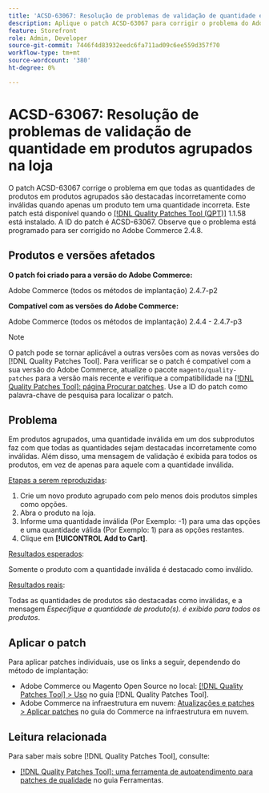 ```yaml
---
title: 'ACSD-63067: Resolução de problemas de validação de quantidade em produtos agrupados na loja'
description: Aplique o patch ACSD-63067 para corrigir o problema do Adobe Commerce em que todas as quantidades de produtos em produtos agrupados são incorretamente destacadas como inválidas quando apenas um produto tem uma quantidade incorreta.
feature: Storefront
role: Admin, Developer
source-git-commit: 7446f4d83932eedc6fa711ad09c6ee559d357f70
workflow-type: tm+mt
source-wordcount: '380'
ht-degree: 0%

---
```


# ACSD-63067: Resolução de problemas de validação de quantidade em produtos agrupados na loja

O patch ACSD-63067 corrige o problema em que todas as quantidades de produtos em produtos agrupados são destacadas incorretamente como inválidas quando apenas um produto tem uma quantidade incorreta. Este patch está disponível quando o [[!DNL Quality Patches Tool (QPT)]](/help/tools/quality-patches-tool/quality-patches-tool-to-self-serve-quality-patches.md) 1.1.58 está instalado. A ID do patch é ACSD-63067. Observe que o problema está programado para ser corrigido no Adobe Commerce 2.4.8.

## Produtos e versões afetados

**O patch foi criado para a versão do Adobe Commerce:**

Adobe Commerce (todos os métodos de implantação) 2.4.7-p2

**Compatível com as versões do Adobe Commerce:**

Adobe Commerce (todos os métodos de implantação) 2.4.4 - 2.4.7-p3

>[!NOTE]
>
>O patch pode se tornar aplicável a outras versões com as novas versões do [!DNL Quality Patches Tool]. Para verificar se o patch é compatível com a sua versão do Adobe Commerce, atualize o pacote `magento/quality-patches` para a versão mais recente e verifique a compatibilidade na [[!DNL Quality Patches Tool]: página Procurar patches](https://experienceleague.adobe.com/tools/commerce-quality-patches/index.html). Use a ID do patch como palavra-chave de pesquisa para localizar o patch.

## Problema

Em produtos agrupados, uma quantidade inválida em um dos subprodutos faz com que todas as quantidades sejam destacadas incorretamente como inválidas. Além disso, uma mensagem de validação é exibida para todos os produtos, em vez de apenas para aquele com a quantidade inválida.

<u>Etapas a serem reproduzidas</u>:

1. Crie um novo produto agrupado com pelo menos dois produtos simples como opções.
1. Abra o produto na loja.
1. Informe uma quantidade inválida (Por Exemplo: -1) para uma das opções e uma quantidade válida (Por Exemplo: 1) para as opções restantes.
1. Clique em **[!UICONTROL Add to Cart]**.

<u>Resultados esperados</u>:

Somente o produto com a quantidade inválida é destacado como inválido.

<u>Resultados reais</u>:

Todas as quantidades de produtos são destacadas como inválidas, e a mensagem *Especifique a quantidade de produto(s). é exibido para todos os produtos*.


## Aplicar o patch

Para aplicar patches individuais, use os links a seguir, dependendo do método de implantação:

* Adobe Commerce ou Magento Open Source no local: [[!DNL Quality Patches Tool] > Uso](/help/tools/quality-patches-tool/usage.md) no guia [!DNL Quality Patches Tool].
* Adobe Commerce na infraestrutura em nuvem: [Atualizações e patches > Aplicar patches](https://experienceleague.adobe.com/docs/commerce-cloud-service/user-guide/develop/upgrade/apply-patches.html) no guia do Commerce na infraestrutura em nuvem.


## Leitura relacionada

Para saber mais sobre [!DNL Quality Patches Tool], consulte:

* [[!DNL Quality Patches Tool]: uma ferramenta de autoatendimento para patches de qualidade](/help/tools/quality-patches-tool/quality-patches-tool-to-self-serve-quality-patches.md) no guia Ferramentas.
